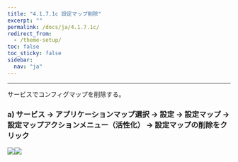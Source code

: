 ```yaml
---
title: "4.1.7.1c 設定マップ削除"
excerpt: ""
permalink: /docs/ja/4.1.7.1c/
redirect_from:
  - /theme-setup/
toc: false
toc_sticky: false
sidebar:
  nav: "ja"
---
```



---

サービスでコンフィグマップを削除する。

### a\) サービス → アプリケーションマップ選択 → 設定 → 設定マップ → 設定マップアクションメニュー（活性化） → 設定マップの削除をクリック

![](/assets/JP/2.5/3.1.6-1c_1.png)![](/assets/JP/2.5/3.1.6-1c_2.png)

